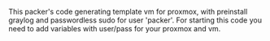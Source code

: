 This packer's code generating template vm for proxmox, with preinstall graylog and passwordless sudo for user 'packer'.
For starting this code you need to add variables with user/pass for your proxmox and vm.
